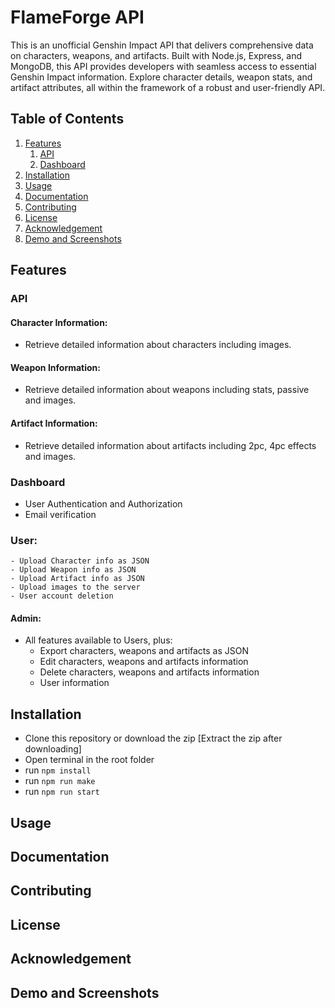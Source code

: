 # FlameForge API

This is an unofficial Genshin Impact API that delivers comprehensive data on characters, weapons, and artifacts. Built with Node.js, Express, and MongoDB, this API provides developers with seamless access to essential Genshin Impact information. Explore character details, weapon stats, and artifact attributes, all within the framework of a robust and user-friendly API.

## Table of Contents

1. [Features](#features)
    1. [API](#api)
    2. [Dashboard](#dashboard)
2. [Installation](#installation)
3. [Usage](#usage)
4. [Documentation](#documentation)
5. [Contributing](#contributing)
6. [License](#license)
7. [Acknowledgement](#acknowledgement)
8. [Demo and Screenshots](#demo-and-screenshots)

## Features

### API

#### Character Information:

* Retrieve detailed information about characters including images.

#### Weapon Information:

* Retrieve detailed information about weapons including stats, passive and images.

#### Artifact Information:

* Retrieve detailed information about artifacts including 2pc, 4pc effects and images.

### Dashboard

* User Authentication and Authorization
* Email verification

### User:

    - Upload Character info as JSON
    - Upload Weapon info as JSON
    - Upload Artifact info as JSON
    - Upload images to the server
    - User account deletion

#### Admin:

- All features available to Users, plus:
    - Export characters, weapons and artifacts as JSON
    - Edit characters, weapons and artifacts information
    - Delete characters, weapons and artifacts information
    - User information

## Installation

- Clone this repository or download the zip [Extract the zip after downloading]
- Open terminal in the root folder
- run ```npm install```
- run ```npm run make```
- run ```npm run start```

## Usage

## Documentation

## Contributing

## License

## Acknowledgement

## Demo and Screenshots 
